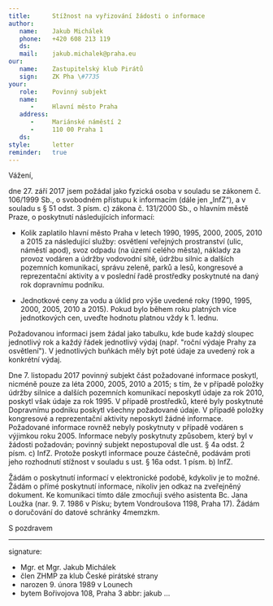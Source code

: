 ```yaml
---
title:      Stížnost na vyřizování žádosti o informace
author:
   name:    Jakub Michálek
   phone:   +420 608 213 119
   ds:      
   mail:    jakub.michalek@praha.eu
our:
   name:    Zastupitelský klub Pirátů
   sign:    ZK Pha \#7735
your:
   role:    Povinný subjekt
   name:    
      -     Hlavní město Praha
   address:
      -     Mariánské náměstí 2
      -     110 00 Praha 1
   ds:      
style:      letter
reminder:   true
---
```


Vážení,

dne 27. září 2017 jsem požádal jako fyzická osoba v souladu se zákonem č. 106/1999 Sb., o svobodném přístupu k informacím (dále jen „InfZ“), a v souladu s § 51 odst. 3 písm. c) zákona č. 131/2000 Sb., o hlavním městě Praze, o poskytnutí následujících informací: 

* Kolik zaplatilo hlavní město Praha v letech 1990, 1995, 2000, 2005, 2010 a 2015 za následující služby: osvětlení veřejných prostranství (ulic, náměstí apod), svoz odpadu (na území celého města), náklady za provoz vodáren a údržby vodovodní sítě, údržbu silnic a dalších pozemních komunikací, správu zeleně, parků a lesů, kongresové a reprezentační aktivity a v poslední řadě prostředky poskytnuté na daný rok dopravnímu podniku. 

* Jednotkové ceny za vodu a úklid pro výše uvedené roky (1990, 1995, 2000, 2005, 2010 a 2015). Pokud bylo během roku platných více jednotkových cen, uveďte hodnotu platnou vždy k 1. lednu. 

Požadovanou informaci jsem žádal jako tabulku, kde bude každý sloupec jednotlivý rok a každý řádek jednotlivý výdaj (např. "roční výdaje Prahy za osvětlení"). V jednotlivých buňkách měly být poté údaje za uvedený rok a konkrétní výdaj. 

Dne 7. listopadu 2017 povinný subjekt část požadované informace poskytl, nicméně pouze za léta 2000, 2005, 2010 a 2015; s tím, že v případě položky údržby silnice a dalších pozemních komunikací neposkytl údaje za rok 2010, poskytl však údaje za rok 1995. V případě prostředků, které byly poskytnuté Dopravnímu podniku poskytl všechny požadované údaje. V případě položky kongresové a reprezentační aktivity neposkytl žádné informace. Požadované informace rovněž nebyly poskytnuty v případě vodáren s výjimkou roku 2005. Informace nebyly poskytnuty způsobem, který byl v žádosti požadován; povinný subjekt nepostupoval dle ust. § 4a odst. 2 písm. c) InfZ. Protože poskytl informace pouze částečně, podávám proti jeho rozhodnutí stížnost v souladu s ust. § 16a odst. 1 písm. b) InfZ. 

Žádám o poskytnutí informací v elektronické podobě, kdykoliv je to možné. Žádám o přímé poskytnutí informace, nikoliv jen odkaz na zveřejněný dokument. Ke komunikaci tímto dále zmocňuji svého asistenta Bc. Jana Loužka (nar. 9. 7. 1986 v Písku; bytem Vondroušova 1198, Praha 17). Žádám o doručování do datové schránky 4memzkm.

S pozdravem

---
signature: 
  - Mgr. et Mgr. Jakub Michálek
  - člen ZHMP za klub České pirátské strany
  - narozen 9. února 1989 v Lounech
  - bytem Bořivojova 108, Praha 3
abbr:       jakub
...
